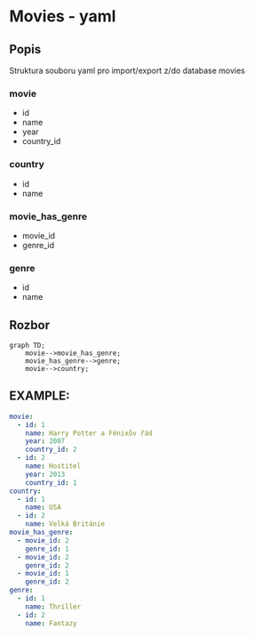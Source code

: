 # Movies - yaml

## Popis

Struktura souboru yaml pro import/export z/do database movies

### movie
- id
- name
- year
- country_id

### country
- id
- name

### movie_has_genre
- movie_id
- genre_id

### genre
- id
- name

## Rozbor

```mermaid
graph TD;
    movie-->movie_has_genre;
    movie_has_genre-->genre;
    movie-->country;
```

## EXAMPLE:
```yaml
movie:
  - id: 1
    name: Harry Potter a Fénixův řád
    year: 2007
    country_id: 2
  - id: 2
    name: Hostitel
    year: 2013
    country_id: 1
country:
  - id: 1
    name: USA
  - id: 2
    name: Velká Británie
movie_has_genre:
  - movie_id: 2
    genre_id: 1
  - movie_id: 2
    genre_id: 2
  - movie_id: 1
    genre_id: 2
genre:
  - id: 1
    name: Thriller
  - id: 2
    name: Fantazy
```